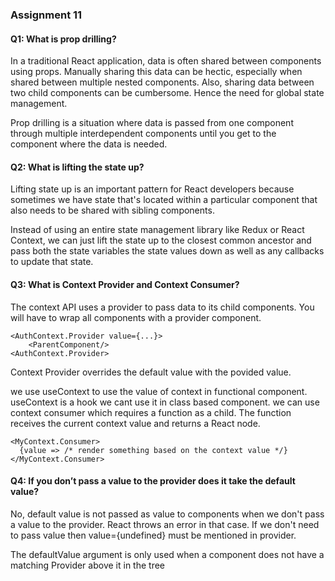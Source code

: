 ### Assignment 11

#### Q1: What is prop drilling?
In a traditional React application, data is often shared between components using props. Manually sharing this data can be hectic, especially when shared between multiple nested components. Also, sharing data between two child components can be cumbersome. Hence the need for global state management.

Prop drilling is a situation where data is passed from one component through multiple interdependent components until you get to the component where the data is needed.

#### Q2: What is lifting the state up?
Lifting state up is an important pattern for React developers because sometimes we have state that's located within a particular component that also needs to be shared with sibling components.

Instead of using an entire state management library like Redux or React Context, we can just lift the state up to the closest common ancestor and pass both the state variables the state values down as well as any callbacks to update that state.

#### Q3: What is Context Provider and Context Consumer?
The context API uses a provider to pass data to its child components. You will have to wrap all components with a provider component.
```
<AuthContext.Provider value={...}>
	<ParentComponent/>
<AuthContext.Provider>
 ```
Context Provider overrides the default value with the povided value.

we use useContext to use the value of context in functional component. useContext is a hook we cant use it in class based component. we can use context consumer which requires a function as a child. The function receives the current context value and returns a React node.
```
<MyContext.Consumer>
  {value => /* render something based on the context value */}
</MyContext.Consumer>
 ```

#### Q4: If you don’t pass a value to the provider does it take the default value?
No, default value is not passed as value to components when we don't pass a value to the provider. React throws an error in that case. If we don't need to pass value then value={undefined} must be mentioned in provider.

The defaultValue argument is only used when a component does not have a matching Provider above it in the tree